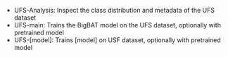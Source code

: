- UFS-Analysis: Inspect the class distribution and metadata of the UFS dataset
- UFS-main: Trains the BigBAT model on the UFS dataset, optionally with pretrained model
- UFS-\[model\]: Trains \[model\] on USF dataset, optionally with pretrained model